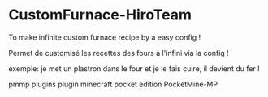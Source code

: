 # CustomFurnace-HiroTeam
To make infinite custom furnace recipe by a easy config !

Permet de customisé les recettes des fours à l'infini via la config !

exemple: je met un plastron dans le four et je le fais cuire, il devient du fer !


pmmp plugins
plugin minecraft pocket edition
PocketMine-MP
